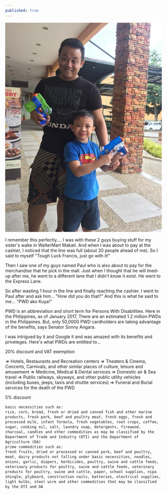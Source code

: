 ```yaml
---
published: true
---
```

![PWD](/images/Paul.jpg)

I remember this perfectly.... I was with these 2 guys buying stuff for my sister's wake in WalterMart Makati. And when I was about to pay at the cashier, I noticed that the line was full (about 20 people ahead of me). So I said to myself "Tough Luck Francis, just go with it!"

Then I saw one of my guys named Paul who is also about to pay for the merchandise that he pick in the mall. Just when I thought that he will lined-up after me, he went to a different lane that I didn't know it exist. He went to the Express Lane. 

So after wasting 1 hour in the line and finally reaching the cashier. I went to Paul after and ask him... "How did you do that?" And this is what he said to me... "PWD ako Kuya!"

PWD is an abbreviation and short term for Persons With Disabilities. Here in the Philippines, as of January 2017, There are an estimated 1.2 million PWDs in the Philippines. But, only 50,0000 PWD cardholders are taking advantage of the benefits, says Senator Sonny Angara. 

I was intrigued by it and Google it and was amazed with its benefits and priveleges. Here's what PWDs are entitled to...

20% discount and VAT exemption

=> Hotels, Restaurants and Recreation centers 
=> Theaters & Cinema, Concerts, Carnivals, and other similar places of culture, leisure and amusement
=> Medicine, Medical & Dental services
=> Domestic air & Sea travel
=> Public railways, skyways, and other public utility vehicles (including buses, jeeps, taxis and shuttle services)
=> Funeral and Burial services for the death of the PWD

5% discount

    basic necessities such as: 
    rice, corn, bread, fresh or dried and canned fish and other marine products, fresh pork, beef and poultry meat, fresh eggs, fresh and processed milk, infant formula, fresh vegetables, root crops, coffee, sugar, cooking oil, salt, laundry soap, detergents, firewood, charcoal, candles and other commodities as may be classified by the Department of Trade and Industry (DTI) and the Department of Agriculture (DA)
    prime commodities such as: 
    fresh fruits, dried or processed or canned pork, beef and poultry, meat, dairy products not falling under basic necessities, noodles, onions, garlic, diapers, herbicides, poultry, swine and cattle feeds, veterinary products for poultry, swine and cattle feeds, veterinary products for poultry, swine and cattle, paper, school supplies, nipa shingle, plyboard, construction nails, batteries, electrical supplies, light bulbs, steel wire and other commodities that may be classified by the DTI and DA

